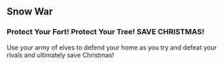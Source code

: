 ## Snow War ##

### Protect Your Fort! Protect Your Tree! SAVE CHRISTMAS! ###
Use your army of elves to defend your home as you try and defeat your rivals and ultimately save Christmas!